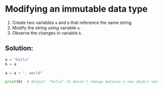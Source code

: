 # Modifying an immutable data type

1. Create two variables `a` and `b` that reference the same string.
2. Modify the string using variable `a`.
3. Observe the changes in variable `b`.

## Solution:

```python
a = "hello"
b = a

a = a + ", world"

print(b)  # Output: "hello" (b doesn't change because a new object was created when modifying the string)
```
